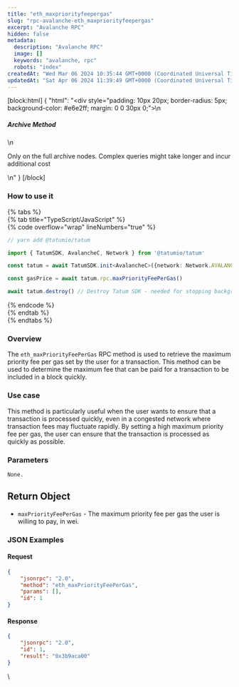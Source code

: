 ```yaml
---
title: "eth_maxpriorityfeepergas"
slug: "rpc-avalanche-eth_maxpriorityfeepergas"
excerpt: "Avalanche RPC"
hidden: false
metadata: 
  description: "Avalanche RPC"
  image: []
  keywords: "avalanche, rpc"
  robots: "index"
createdAt: "Wed Mar 06 2024 10:35:44 GMT+0000 (Coordinated Universal Time)"
updatedAt: "Sat Apr 06 2024 11:39:49 GMT+0000 (Coordinated Universal Time)"
---
```

[block:html]
{
  "html": "<div style=\"padding: 10px 20px; border-radius: 5px; background-color: #e6e2ff; margin: 0 0 30px 0;\">\n  <h5>Archive Method</h5>\n  <p>Only on the full archive nodes. Complex queries might take longer and incur additional cost</p>\n</div>"
}
[/block]


### How to use it

{% tabs %}  
{% tab title="TypeScript/JavaScript" %}  
{% code overflow="wrap" lineNumbers="true" %}

```typescript
// yarn add @tatumio/tatum

import { TatumSDK, AvalancheC, Network } from '@tatumio/tatum'

const tatum = await TatumSDK.init<AvalancheC>({network: Network.AVALANCHE_C})

const gasPrice = await tatum.rpc.maxPriorityFeePerGas()

await tatum.destroy() // Destroy Tatum SDK - needed for stopping background jobs
```

{% endcode %}  
{% endtab %}  
{% endtabs %}

### Overview

The `eth_maxPriorityFeePerGas` RPC method is used to retrieve the maximum priority fee per gas set by the user for a transaction. This method can be used to determine the maximum fee that can be paid for a transaction to be included in a block quickly.

### Use case

This method is particularly useful when the user wants to ensure that a transaction is processed quickly, even in a congested network where transaction fees may fluctuate rapidly. By setting a high maximum priority fee per gas, the user can ensure that the transaction is processed as quickly as possible.

### Parameters

`None.`

## Return Object

- `maxPriorityFeePerGas` - The maximum priority fee per gas the user is willing to pay, in wei.

### JSON Examples

#### Request

```json
{
    "jsonrpc": "2.0",
    "method": "eth_maxPriorityFeePerGas",
    "params": [],
    "id": 1
}
```

#### Response

```json
{
    "jsonrpc": "2.0",
    "id": 1,
    "result": "0x3b9aca00"
}
```

\\
